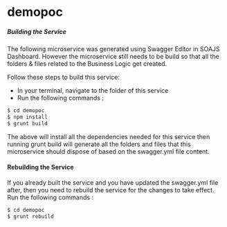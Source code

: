 # demopoc
##### Building the Service
The following microservice was generated using Swagger Editor in SOAJS Dashboard. However the microservice still needs to be build so that all the folders & files related to the Business Logic get created.

Follow these steps to build this service:
 - In your terminal, navigate to the folder of this service
 - Run the following commands :
```sh
$ cd demopoc
$ npm install
$ grunt build
```
The above will install all the dependencies needed for this service then running grunt build will generate all the folders and files that this microservice should dispose of based on the swagger.yml file content.

#### Rebuilding the Service
If you already built the service and you have updated the swagger.yml file after, then you need to rebuild the service for the changes to take effect.
Run the following commands :
```sh
$ cd demopoc
$ grunt rebuild
```